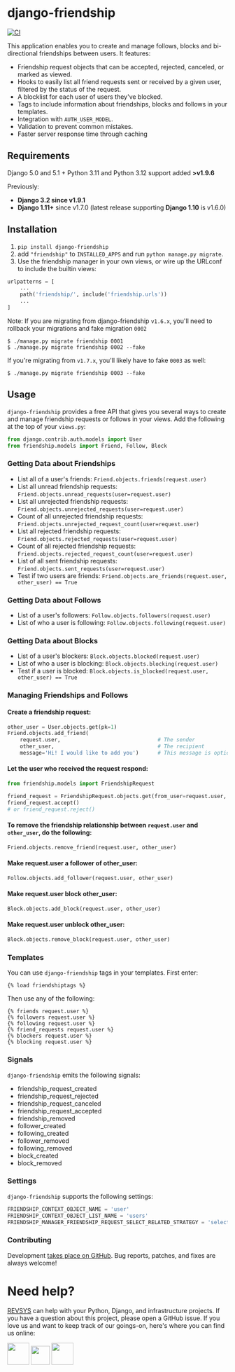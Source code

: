 # django-friendship

[![CI](https://github.com/revsys/django-friendship/actions/workflows/actions.yml/badge.svg)](https://github.com/revsys/django-friendship/actions/workflows/actions.yml)

This application enables you to create and manage follows, blocks and bi-directional friendships between users. It features:

- Friendship request objects that can be accepted, rejected, canceled, or marked as viewed.
- Hooks to easily list all friend requests sent or received by a given user, filtered by the status of the request.
- A blocklist for each user of users they've blocked.
- Tags to include information about friendships, blocks and follows in your templates.
- Integration with `AUTH_USER_MODEL`.
- Validation to prevent common mistakes.
- Faster server response time through caching

## Requirements

Django 5.0 and 5.1 + Python 3.11 and Python 3.12 support added **>v1.9.6**

Previously: 

- **Django 3.2 since v1.9.1**
- **Django 1.11+** since v1.7.0 (latest release supporting **Django 1.10** is v1.6.0)

## Installation

1. `pip install django-friendship`
2. add `"friendship"` to `INSTALLED_APPS` and run `python manage.py migrate`.
3. Use the friendship manager in your own views, or wire up the URLconf to include the builtin views:

```python
urlpatterns = [
    ...
    path('friendship/', include('friendship.urls'))
    ...
]
```

Note: If you are migrating from django-friendship `v1.6.x`, you'll need to rollback your migrations and fake
migration `0002`

```shell
$ ./manage.py migrate friendship 0001
$ ./manage.py migrate friendship 0002 --fake
```

If you're migrating from `v1.7.x`, you'll likely have to fake `0003` as well:

```shell
$ ./manage.py migrate friendship 0003 --fake
```

## Usage

`django-friendship` provides a free API that gives you several ways to create and manage friendship requests or follows in your views. Add the following at the top of your `views.py`:

```python
from django.contrib.auth.models import User
from friendship.models import Friend, Follow, Block
```

### Getting Data about Friendships

- List all of a user's friends: `Friend.objects.friends(request.user)`
- List all unread friendship requests: `Friend.objects.unread_requests(user=request.user)`
- List all unrejected friendship requests: `Friend.objects.unrejected_requests(user=request.user)`
- Count of all unrejected friendship requests: `Friend.objects.unrejected_request_count(user=request.user)`
- List all rejected friendship requests: `Friend.objects.rejected_requests(user=request.user)`
- Count of all rejected friendship requests: `Friend.objects.rejected_request_count(user=request.user)`
- List of all sent friendship requests: `Friend.objects.sent_requests(user=request.user)`
- Test if two users are friends: `Friend.objects.are_friends(request.user, other_user) == True`

### Getting Data about Follows

- List of a user's followers: `Follow.objects.followers(request.user)`
- List of who a user is following: `Follow.objects.following(request.user)`

### Getting Data about Blocks

- List of a user's blockers: `Block.objects.blocked(request.user)`
- List of who a user is blocking: `Block.objects.blocking(request.user)`
- Test if a user is blocked: `Block.objects.is_blocked(request.user, other_user) == True`

### Managing Friendships and Follows

#### Create a friendship request:

```python
other_user = User.objects.get(pk=1)
Friend.objects.add_friend(
    request.user,                               # The sender
    other_user,                                 # The recipient
    message='Hi! I would like to add you')      # This message is optional
```

#### Let the user who received the request respond:

```python
from friendship.models import FriendshipRequest

friend_request = FriendshipRequest.objects.get(from_user=request.user, to_user=other_user)
friend_request.accept()
# or friend_request.reject()
```

#### To remove the friendship relationship between `request.user` and `other_user`, do the following:

```python
Friend.objects.remove_friend(request.user, other_user)
```

#### Make request.user a follower of other_user:

```python
Follow.objects.add_follower(request.user, other_user)
```


#### Make request.user block other_user:

```python
Block.objects.add_block(request.user, other_user)
```

#### Make request.user unblock other_user:

```python
Block.objects.remove_block(request.user, other_user)
```

### Templates

You can use `django-friendship` tags in your templates. First enter:

```django
{% load friendshiptags %}
```

Then use any of the following:

```django
{% friends request.user %}
{% followers request.user %}
{% following request.user %}
{% friend_requests request.user %}
{% blockers request.user %}
{% blocking request.user %}
```

### Signals

`django-friendship` emits the following signals:

- friendship_request_created
- friendship_request_rejected
- friendship_request_canceled
- friendship_request_accepted
- friendship_removed
- follower_created
- following_created
- follower_removed
- following_removed
- block_created
- block_removed

### Settings

`django-friendship` supports the following settings:

```python
FRIENDSHIP_CONTEXT_OBJECT_NAME = 'user'
FRIENDSHIP_CONTEXT_OBJECT_LIST_NAME = 'users'
FRIENDSHIP_MANAGER_FRIENDSHIP_REQUEST_SELECT_RELATED_STRATEGY = 'select_related'  # ('select_related', 'prefetch_related', 'none')
```

### Contributing

Development [takes place on GitHub](https://github.com/revsys/django-friendship). Bug reports, patches, and fixes are always welcome!

# Need help?

[REVSYS](http://www.revsys.com?utm_medium=github&utm_source=django-test-plus) can help with your Python, Django, and infrastructure projects. If you have a question about this project, please open a GitHub issue. If you love us and want to keep track of our goings-on, here's where you can find us online:

<a href="https://revsys.com?utm_medium=github&utm_source=django-friendship"><img src="https://pbs.twimg.com/profile_images/915928618840285185/sUdRGIn1_400x400.jpg" height="50" /></a>
<a href="https://twitter.com/revsys"><img src="https://cdn1.iconfinder.com/data/icons/new_twitter_icon/256/bird_twitter_new_simple.png" height="43" /></a>
<a href="https://www.facebook.com/revsysllc/"><img src="https://cdn3.iconfinder.com/data/icons/picons-social/57/06-facebook-512.png" height="50" /></a>
